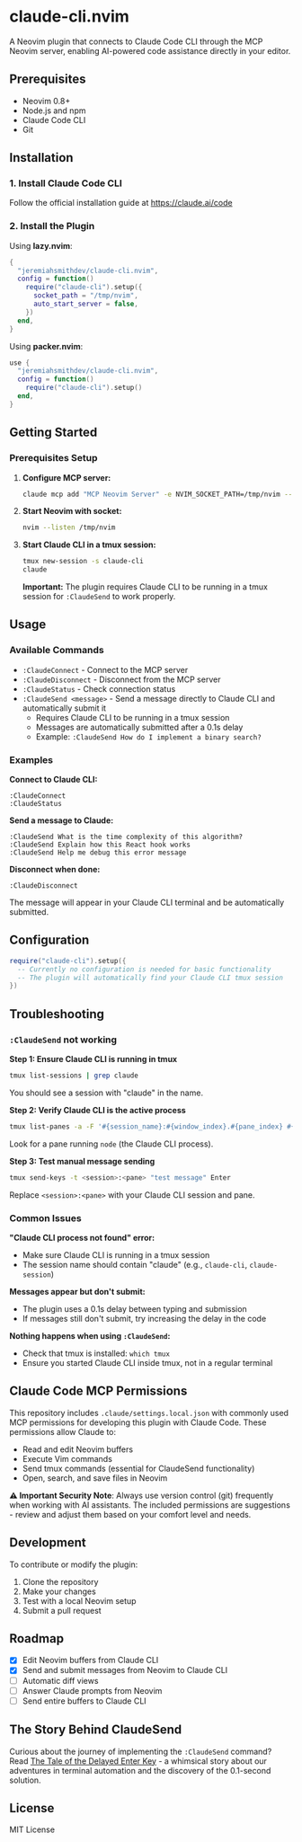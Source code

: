 # claude-cli.nvim

A Neovim plugin that connects to Claude Code CLI through the MCP Neovim server, enabling AI-powered code assistance directly in your editor.

## Prerequisites

- Neovim 0.8+
- Node.js and npm
- Claude Code CLI
- Git

## Installation

### 1. Install Claude Code CLI

Follow the official installation guide at https://claude.ai/code

### 2. Install the Plugin

Using **lazy.nvim**:

```lua
{
  "jeremiahsmithdev/claude-cli.nvim",
  config = function()
    require("claude-cli").setup({
      socket_path = "/tmp/nvim",
      auto_start_server = false,
    })
  end,
}
```

Using **packer.nvim**:

```lua
use {
  "jeremiahsmithdev/claude-cli.nvim",
  config = function()
    require("claude-cli").setup()
  end,
}
```

## Getting Started

### Prerequisites Setup

1. **Configure MCP server:**
   ```bash
   claude mcp add "MCP Neovim Server" -e NVIM_SOCKET_PATH=/tmp/nvim -- npx -y mcp-neovim-server
   ```

2. **Start Neovim with socket:**
   ```bash
   nvim --listen /tmp/nvim
   ```

3. **Start Claude CLI in a tmux session:**
   ```bash
   tmux new-session -s claude-cli
   claude
   ```
   
   **Important:** The plugin requires Claude CLI to be running in a tmux session for `:ClaudeSend` to work properly.

## Usage
### Available Commands

- `:ClaudeConnect` - Connect to the MCP server
- `:ClaudeDisconnect` - Disconnect from the MCP server
- `:ClaudeStatus` - Check connection status
- `:ClaudeSend <message>` - Send a message directly to Claude CLI and automatically submit it
  - Requires Claude CLI to be running in a tmux session
  - Messages are automatically submitted after a 0.1s delay
  - Example: `:ClaudeSend How do I implement a binary search?`

### Examples

**Connect to Claude CLI:**
```vim
:ClaudeConnect
:ClaudeStatus
```

**Send a message to Claude:**
```vim
:ClaudeSend What is the time complexity of this algorithm?
:ClaudeSend Explain how this React hook works
:ClaudeSend Help me debug this error message
```

**Disconnect when done:**
```vim
:ClaudeDisconnect
```

The message will appear in your Claude CLI terminal and be automatically submitted.

## Configuration

```lua
require("claude-cli").setup({
  -- Currently no configuration is needed for basic functionality
  -- The plugin will automatically find your Claude CLI tmux session
})
```

## Troubleshooting

### `:ClaudeSend` not working

**Step 1: Ensure Claude CLI is running in tmux**
```bash
tmux list-sessions | grep claude
```
You should see a session with "claude" in the name.

**Step 2: Verify Claude CLI is the active process**
```bash
tmux list-panes -a -F '#{session_name}:#{window_index}.#{pane_index} #{pane_current_command}' | grep claude
```
Look for a pane running `node` (the Claude CLI process).

**Step 3: Test manual message sending**
```bash
tmux send-keys -t <session>:<pane> "test message" Enter
```
Replace `<session>:<pane>` with your Claude CLI session and pane.

### Common Issues

**"Claude CLI process not found" error:**
- Make sure Claude CLI is running in a tmux session
- The session name should contain "claude" (e.g., `claude-cli`, `claude-session`)

**Messages appear but don't submit:**
- The plugin uses a 0.1s delay between typing and submission
- If messages still don't submit, try increasing the delay in the code

**Nothing happens when using `:ClaudeSend`:**
- Check that tmux is installed: `which tmux`
- Ensure you started Claude CLI inside tmux, not in a regular terminal

## Claude Code MCP Permissions

This repository includes `.claude/settings.local.json` with commonly used MCP permissions for developing this plugin with Claude Code. These permissions allow Claude to:

- Read and edit Neovim buffers
- Execute Vim commands
- Send tmux commands (essential for ClaudeSend functionality)
- Open, search, and save files in Neovim

**⚠️ Important Security Note**: Always use version control (git) frequently when working with AI assistants. The included permissions are suggestions - review and adjust them based on your comfort level and needs.
## Development

To contribute or modify the plugin:

1. Clone the repository
2. Make your changes
3. Test with a local Neovim setup
4. Submit a pull request

## Roadmap

- [x] Edit Neovim buffers from Claude CLI
- [x] Send and submit messages from Neovim to Claude CLI
- [ ] Automatic diff views
- [ ] Answer Claude prompts from Neovim
- [ ] Send entire buffers to Claude CLI

## The Story Behind ClaudeSend

Curious about the journey of implementing the `:ClaudeSend` command? Read [The Tale of the Delayed Enter Key](story.md) - a whimsical story about our adventures in terminal automation and the discovery of the 0.1-second solution.

## License

MIT License

